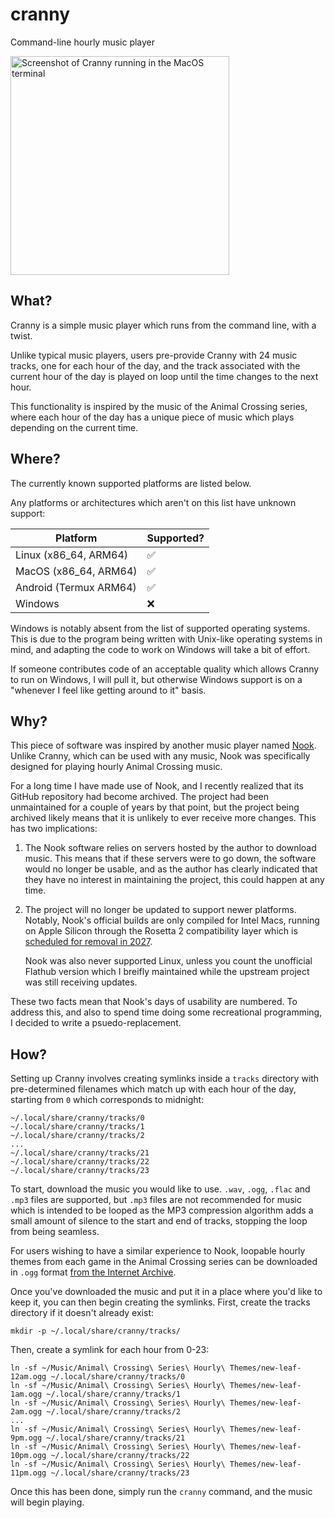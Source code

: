 # cranny

Command-line hourly music player

<img width="350" alt="Screenshot of Cranny running in the MacOS terminal" src="https://github.com/user-attachments/assets/ec358232-21ce-425b-853f-914efe56c086" />

## What?

Cranny is a simple music player which runs from the command line, with a twist.

Unlike typical music players, users pre-provide Cranny with 24 music tracks, one for each hour of the day, and the track associated with the current hour of the day is played on loop until the time changes to the next hour.

This functionality is inspired by the music of the Animal Crossing series, where each hour of the day has a unique piece of music which plays depending on the current time.

## Where?

The currently known supported platforms are listed below.

Any platforms or architectures which aren't on this list have unknown support:

|Platform              |Supported?|
|----------------------|----------|
|Linux (x86_64, ARM64) |✅        |
|MacOS (x86_64, ARM64) |✅        |
|Android (Termux ARM64)|✅        |
|Windows               |❌        |

Windows is notably absent from the list of supported operating systems. This is due to the program being written with Unix-like operating systems in mind, and adapting the code to work on Windows will take a bit of effort.

If someone contributes code of an acceptable quality which allows Cranny to run on Windows, I will pull it, but otherwise Windows support is on a "whenever I feel like getting around to it" basis.

## Why?

This piece of software was inspired by another music player named [Nook](https://github.com/mn6/nook-desktop). Unlike Cranny, which can be used with any music, Nook was specifically designed for playing hourly Animal Crossing music.

For a long time I have made use of Nook, and I recently realized that its GitHub repository had become archived. The project had been unmaintained for a couple of years by that point, but the project being archived likely means that it is unlikely to ever receive more changes. This has two implications:

1. The Nook software relies on servers hosted by the author to download music. This means that if these servers were to go down, the software would no longer be usable, and as the author has clearly indicated that they have no interest in maintaining the project, this could happen at any time.
2. The project will no longer be updated to support newer platforms. Notably, Nook's official builds are only compiled for Intel Macs, running on Apple Silicon through the Rosetta 2 compatibility layer which is [scheduled for removal in 2027](https://www.macrumors.com/2025/06/10/apple-to-phase-out-rosetta-2/).

   Nook was also never supported Linux, unless you count the unofficial Flathub version which I breifly maintained while the upstream project was still receiving updates.

These two facts mean that Nook's days of usability are numbered. To address this, and also to spend time doing some recreational programming, I decided to write a psuedo-replacement.

## How?

Setting up Cranny involves creating symlinks inside a `tracks` directory with pre-determined filenames which match up with each hour of the day, starting from `0` which corresponds to midnight:

```
~/.local/share/cranny/tracks/0
~/.local/share/cranny/tracks/1
~/.local/share/cranny/tracks/2
...
~/.local/share/cranny/tracks/21
~/.local/share/cranny/tracks/22
~/.local/share/cranny/tracks/23
```

To start, download the music you would like to use. `.wav`, `.ogg`, `.flac` and `.mp3` files are supported, but `.mp3` files are not recommended for music which is intended to be looped as the MP3 compression algorithm adds a small amount of silence to the start and end of tracks, stopping the loop from being seamless.

For users wishing to have a similar experience to Nook, loopable hourly themes from each game in the Animal Crossing series can be downloaded in `.ogg` format [from the Internet Archive](https://archive.org/details/animal-crossing-series-hourly-themes).

Once you've downloaded the music and put it in a place where you'd like to keep it, you can then begin creating the symlinks. First, create the tracks directory if it doesn't already exist:

```
mkdir -p ~/.local/share/cranny/tracks/
```
Then, create a symlink for each hour from 0-23:
```
ln -sf ~/Music/Animal\ Crossing\ Series\ Hourly\ Themes/new-leaf-12am.ogg ~/.local/share/cranny/tracks/0
ln -sf ~/Music/Animal\ Crossing\ Series\ Hourly\ Themes/new-leaf-1am.ogg ~/.local/share/cranny/tracks/1
ln -sf ~/Music/Animal\ Crossing\ Series\ Hourly\ Themes/new-leaf-2am.ogg ~/.local/share/cranny/tracks/2
...
ln -sf ~/Music/Animal\ Crossing\ Series\ Hourly\ Themes/new-leaf-9pm.ogg ~/.local/share/cranny/tracks/21
ln -sf ~/Music/Animal\ Crossing\ Series\ Hourly\ Themes/new-leaf-10pm.ogg ~/.local/share/cranny/tracks/22
ln -sf ~/Music/Animal\ Crossing\ Series\ Hourly\ Themes/new-leaf-11pm.ogg ~/.local/share/cranny/tracks/23
```

Once this has been done, simply run the `cranny` command, and the music will begin playing.
